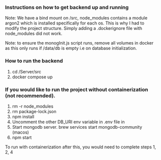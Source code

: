 ### Instructions on how to get backend up and running ###

Note: We have a bind mount on /src, node_modules contains a module argon2
which is installed specifically for each os. This is why I had to modify
the project structure. Simply adding a .dockerignore file with node_modules
did not work.

Note: to ensure the monogInit.js script runs, remove all volumes in docker
as this only runs if /data/db is empty i.e on database initialization.

### How to run the backend
1. cd /Server/src
2. docker compose up

### If you would like to run the project without containerization (not recommended). 
1. rm -r node_modules
2. rm package-lock.json 
3. npm install
4. Uncomment the other DB_URI env variable in .env file in
5. Start mongodb server. brew services start mongodb-community (macos)
6. npm start

To run with containerization after this, you would need to complete steps
1, 2, 4
